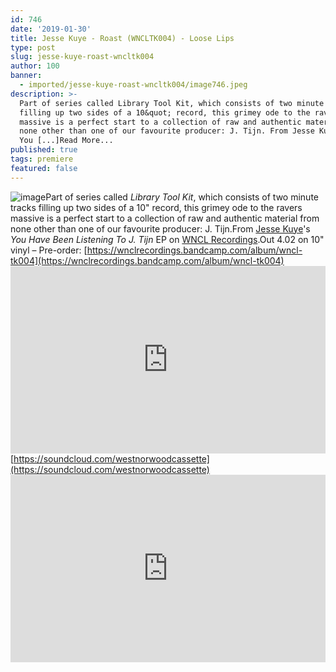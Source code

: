 ```yaml
---
id: 746
date: '2019-01-30'
title: Jesse Kuye - Roast (WNCLTK004) - Loose Lips
type: post
slug: jesse-kuye-roast-wncltk004
author: 100
banner:
  - imported/jesse-kuye-roast-wncltk004/image746.jpeg
description: >-
  Part of series called Library Tool Kit, which consists of two minute tracks
  filling up two sides of a 10&quot; record, this grimey ode to the ravers
  massive is a perfect start to a collection of raw and authentic material from
  none other than one of our favourite producer: J. Tijn. From Jesse Kuye&#39;s
  You [...]Read More...
published: true
tags: premiere
featured: false
---
```

![image](../imported/jesse-kuye-roast-wncltk004/image746.jpeg)Part of series called _Library Tool Kit_, which consists of two minute tracks filling up two sides of a 10" record, this grimey ode to the ravers massive is a perfect start to a collection of raw and authentic material from none other than one of our favourite producer: J. Tijn.From [Jesse Kuye](https://www.discogs.com/artist/4259716-Jesse-Kuye)'s _You Have Been Listening To J. Tijn_ EP on [WNCL Recordings](https://wnclrecordings.bandcamp.com).Out 4.02 on 10" vinyl – Pre-order: [https://wnclrecordings.bandcamp.com/album/wncl-tk004](https://wnclrecordings.bandcamp.com/album/wncl-tk004)<iframe width='100%' height='300' scrolling='no' frameborder='no' allow='autoplay' src='https://w.soundcloud.com/player/?url=https%3A//api.soundcloud.com/tracks/567167256&color=%23ff5500&auto_play=false&hide_related=false&show_comments=true&show_user=true&show_reposts=false&show_teaser=true'></iframe>[https://soundcloud.com/westnorwoodcassette](https://soundcloud.com/westnorwoodcassette)<iframe width='100%' height='300' scrolling='no' frameborder='no' allow='autoplay' src='https://www.youtube.com/embed/aMNjt3K1AH8'></iframe>